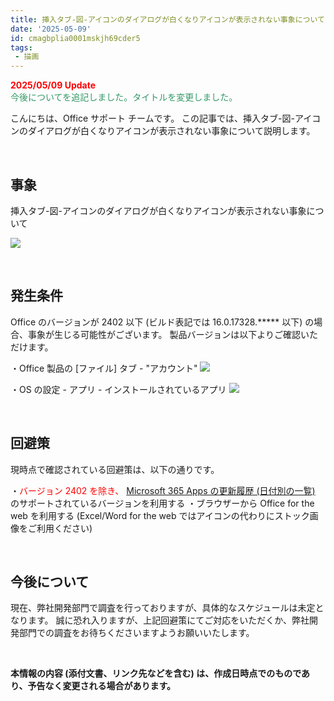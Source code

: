 ```yaml
---
title: 挿入タブ-図-アイコンのダイアログが白くなりアイコンが表示されない事象について
date: '2025-05-09'
id: cmagbplia0001mskjh69cder5
tags:
 - 描画
---
```


<span style="color:#ff0000">**2025/05/09 Update**</span>  
<span style="color:#339966">今後についてを追記しました。タイトルを変更しました。</span>  

こんにちは、Office サポート チームです。
この記事では、挿入タブ-図-アイコンのダイアログが白くなりアイコンが表示されない事象について説明します。


<br>

事象
---
挿入タブ-図-アイコンのダイアログが白くなりアイコンが表示されない事象について

![](image1.png)

<br>

発生条件
---
Office のバージョンが 2402 以下 (ビルド表記では 16.0.17328.***** 以下) の場合、事象が生じる可能性がございます。
製品バージョンは以下よりご確認いただけます。

・Office 製品の [ファイル] タブ - "アカウント"
![](image2.png)

・OS の設定 - アプリ - インストールされているアプリ
![](image3.png)

<br>

回避策
---
現時点で確認されている回避策は、以下の通りです。

・<span style="color:#ff0000">バージョン 2402 を除き、</span> [Microsoft 365 Apps の更新履歴 (日付別の一覧)](https://learn.microsoft.com/ja-jp/officeupdates/update-history-microsoft365-apps-by-date) のサポートされているバージョンを利用する
・ブラウザーから Office for the web を利用する (Excel/Word for the web ではアイコンの代わりにストック画像をご利用ください)


<br>

今後について
---
現在、弊社開発部門で調査を行っておりますが、具体的なスケジュールは未定となります。
誠に恐れ入りますが、上記回避策にてご対応をいただくか、弊社開発部門での調査をお待ちくださいますようお願いいたします。


<br>


**本情報の内容 (添付文書、リンク先などを含む) は、作成日時点でのものであり、予告なく変更される場合があります。**